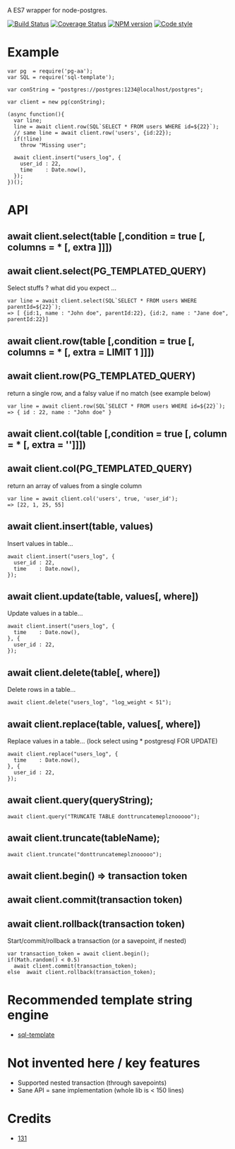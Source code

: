 A ES7 wrapper for node-postgres.



[![Build Status](https://travis-ci.org/131/pg-co.svg?branch=master)](https://travis-ci.org/131/pg-co)
[![Coverage Status](https://coveralls.io/repos/github/131/pg-co/badge.svg?branch=master)](https://coveralls.io/github/131/pg-co?branch=master)
[![NPM version](https://img.shields.io/npm/v/pg-aa.svg)](https://www.npmjs.com/package/pg-aa)
[![Code style](https://img.shields.io/badge/code%2fstyle-ivs-green.svg)](https://www.npmjs.com/package/eslint-plugin-ivs)



# Example
```
var pg  = require('pg-aa');
var SQL = require('sql-template');

var conString = "postgres://postgres:1234@localhost/postgres";

var client = new pg(conString);

(async function(){
  var line;
  line = await client.row(SQL`SELECT * FROM users WHERE id=${22}`);
  // same line = await client.row('users', {id:22});
  if(!line)
    throw "Missing user";

  await client.insert("users_log", {
    user_id : 22,
    time    : Date.now(),
  });
})();
```

# API

## await client.select(table [,condition = true [, columns = * [, extra ]]])
## await client.select(PG_TEMPLATED_QUERY)
  Select stuffs ? what did you expect ...

```
var line = await client.select(SQL`SELECT * FROM users WHERE parentId=${22}`);
=> [ {id:1, name : "John doe", parentId:22}, {id:2, name : "Jane doe", parentId:22}]
```



## await client.row(table [,condition = true [, columns = * [, extra = LIMIT 1 ]]])
## await client.row(PG_TEMPLATED_QUERY)
  return a single row, and a falsy value if no match (see example below)

```
var line = await client.row(SQL`SELECT * FROM users WHERE id=${22}`);
=> { id : 22, name : "John doe" }
```


## await client.col(table [,condition = true [, column = * [, extra = '']]])
## await client.col(PG_TEMPLATED_QUERY)
  return an array of values from a single column

```
var line = await client.col('users', true, 'user_id');
=> [22, 1, 25, 55]
```


## await client.insert(table, values)
Insert values in table...

```
await client.insert("users_log", {
  user_id : 22,
  time    : Date.now(),
});
```


## await client.update(table, values[, where])
Update values in a table...

```
await client.insert("users_log", {
  time    : Date.now(),
}, {
  user_id : 22,
});
```


## await client.delete(table[, where])
Delete rows in a table...

```
await client.delete("users_log", "log_weight < 51");
```


## await client.replace(table, values[, where])
Replace values in a table... (lock select using * postgresql FOR UPDATE)

```
await client.replace("users_log", {
  time    : Date.now(),
}, {
  user_id : 22,
});
```




## await client.query(queryString);
```
await client.query("TRUNCATE TABLE donttruncatemeplznooooo");
```


## await client.truncate(tableName);
```
await client.truncate("donttruncatemeplznooooo");
```




## await client.begin() => transaction token
## await client.commit(transaction token)
## await client.rollback(transaction token)
Start/commit/rollback a transaction (or a savepoint, if nested)

```
var transaction_token = await client.begin();
if(Math.random() < 0.5)
  await client.commit(transaction_token);
else  await client.rollback(transaction_token);
```



# Recommended template string engine
* [sql-template](https://github.com/131/sql-template)

# Not invented here / key features
* Supported nested transaction (through savepoints)
* Sane API = sane implementation (whole lib is < 150 lines)


# Credits
* [131](https://github.com/131)

